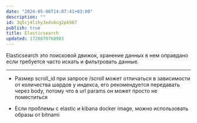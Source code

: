 ```yaml
---
date: "2024-05-06T14:07:41+03:00"
description: ""
id: 3q5cj4lihy3edv6cg2pk987
publish: true
title: Elasticsearch
updated: 1720870760983
---
```


Elasticsearch это поисковой движок, хранение данных в нем оправдано если требуется часто искать и фильтровать данные.

---

- Размер scroll_id при запросе /scroll может отличаться в зависимости от количества шардов у индекса, его рекомендуется передавать через body, потому что в url params он может просто не поместиться

- Если проблемы с elastic и kibana docker image, можно использовать образы от bitnami